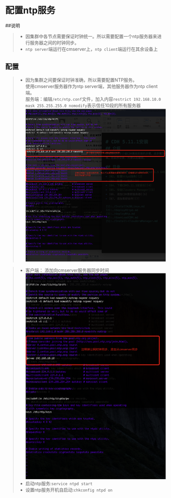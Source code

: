 # 配置ntp服务
##说明
> * 因集群中各节点需要保证时钟统一。所以需要配置一个ntp服务器来进行服务器之间的时钟同步。
> * `ntp server`端运行在cmserver上，`ntp client`端运行在其余设备上

## 配置
> * 因为集群之间要保证时钟准确，所以需要配置NTP服务。   
 使用cmserver服务器作为ntp server端，其他服务器作为ntp client端。   
 服务端：编辑`/etc/ntp.conf`文件，加入内容`restrict 192.168.10.0 mask 255.255.255.0 nomodify`表示信任10段的所有服务器   
![ntp-server][14]

> * 客户端：
添加向cmserver服务器同步时间
![ntp-client][15]
> * 启动ntp服务:`service ntpd start`
> * 设置ntp服务开机自启动:`chkconfig ntpd on`

[14]:./images/ntp_server.png
[15]:./images/ntp_client.png
